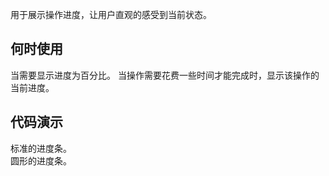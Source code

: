 用于展示操作进度，让用户直观的感受到当前状态。

## 何时使用

当需要显示进度为百分比。
当操作需要花费一些时间才能完成时，显示该操作的当前进度。

## 代码演示
<div class="grid-x grid-margin-x">
  <div class="medium-6 large-6 cell">
    <nc-example>
      <nc-example-showcase>
        <example-progress-basic></example-progress-basic>
      </nc-example-showcase>
      <nc-example-legend title="基本">标准的进度条。</nc-example-legend>
      <nc-example-code [code]="basicCode"></nc-example-code>
    </nc-example>
  </div>
  <div class="medium-6 large-6 cell">
    <nc-example>
      <nc-example-showcase>
        <example-progress-circle></example-progress-circle>
      </nc-example-showcase>
      <nc-example-legend title="circle">圆形的进度条。</nc-example-legend>
      <nc-example-code [code]="circleCode"></nc-example-code>
    </nc-example>
  </div>
</div>

<div>
  <nc-markdown [data]="api"></nc-markdown>
</div>



